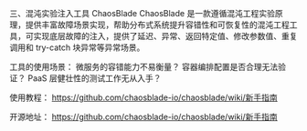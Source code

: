 三、混沌实验注入工具 ChaosBlade
ChaosBlade 是一款遵循混沌工程实验原理，提供丰富故障场景实现，帮助分布式系统提升容错性和可恢复性的混沌工程工具，可实现底层故障的注入，提供了延迟、异常、返回特定值、修改参数值、重复调用和 try-catch 块异常等异常场景。

工具的使用场景：
微服务的容错能力不易衡量？
容器编排配置是否合理无法验证？
PaaS 层健壮性的测试工作无从入手？

使用教程： 
https://github.com/chaosblade-io/chaosblade/wiki/新手指南

开源地址： 
https://github.com/chaosblade-io/chaosblade/wiki/新手指南



